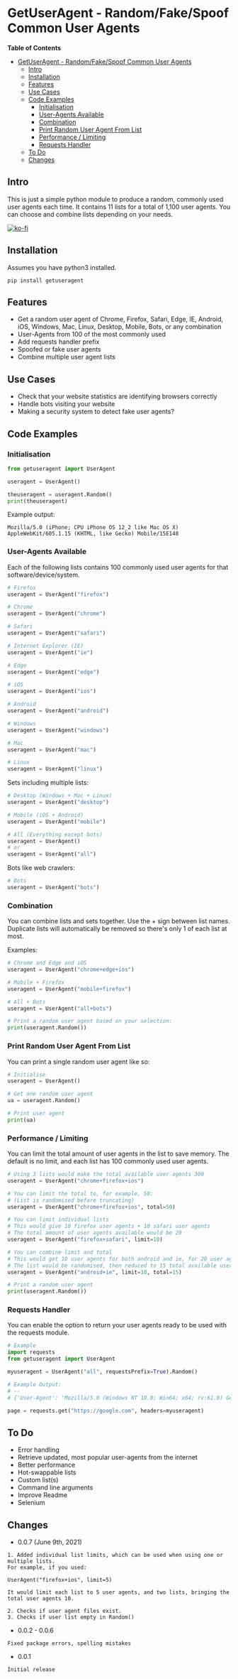 # GetUserAgent - Random/Fake/Spoof Common User Agents

**Table of Contents**
- [GetUserAgent - Random/Fake/Spoof Common User Agents](#getuseragent---randomfakespoof-common-user-agents)
  - [Intro](#intro)
  - [Installation](#installation)
  - [Features](#features)
  - [Use Cases](#use-cases)
  - [Code Examples](#code-examples)
    - [Initialisation](#initialisation)
    - [User-Agents Available](#user-agents-available)
    - [Combination](#combination)
    - [Print Random User Agent From List](#print-random-user-agent-from-list)
    - [Performance / Limiting](#performance--limiting)
    - [Requests Handler](#requests-handler)
  - [To Do](#to-do)
  - [Changes](#changes)
## Intro

This is just a simple python module to produce a random, commonly used user agents each time. It contains 11 lists for a total of 1,100 user agents. You can choose and combine lists depending on your needs.

[![ko-fi](https://ko-fi.com/img/githubbutton_sm.svg)](https://ko-fi.com/V7V84X6JM)

## Installation

Assumes you have python3 installed.

```
pip install getuseragent
```

## Features

- Get a random user agent of Chrome, Firefox, Safari, Edge, IE, Android, iOS, Windows, Mac, Linux, Desktop, Mobile, Bots, or any combination
- User-Agents from 100 of the most commonly used
- Add requests handler prefix
- Spoofed or fake user agents
- Combine multiple user agent lists

## Use Cases

- Check that your website statistics are identifying browsers correctly
- Handle bots visiting your website
- Making a security system to detect fake user agents?

## Code Examples

### Initialisation

```python
from getuseragent import UserAgent

useragent = UserAgent()

theuseragent = useragent.Random()
print(theuseragent)
```

Example output:

```
Mozilla/5.0 (iPhone; CPU iPhone OS 12_2 like Mac OS X) AppleWebKit/605.1.15 (KHTML, like Gecko) Mobile/15E148
```

### User-Agents Available

Each of the following lists contains 100 commonly used user agents for that software/device/system.

```python
# Firefox
useragent = UserAgent("firefox")

# Chrome
useragent = UserAgent("chrome")

# Safari
useragent = UserAgent("safari")

# Internet Explorer (IE)
useragent = UserAgent("ie")

# Edge
useragent = UserAgent("edge")

# iOS
useragent = UserAgent("ios")

# Android
useragent = UserAgent("android")

# Windows
useragent = UserAgent("windows")

# Mac
useragent = UserAgent("mac")

# Linux
useragent = UserAgent("linux")
```

Sets including multiple lists:

```python
# Desktop (Windows + Mac + Linux)
useragent = UserAgent("desktop")

# Mobile (iOS + Android)
useragent = UserAgent("mobile")

# All (Everything except bots)
useragent = UserAgent()
# or
useragent = UserAgent("all")
```

Bots like web crawlers:

```python
# Bots
useragent = UserAgent("bots")
```

### Combination

You can combine lists and sets together. Use the + sign between list names. Duplicate lists will automatically be removed so there's only 1 of each list at most.

Examples:

```python
# Chrome and Edge and iOS
useragent = UserAgent("chrome+edge+ios")

# Mobile + Firefox
useragent = UserAgent("mobile+firefox")

# All + Bots
useragent = UserAgent("all+bots")

# Print a random user agent based on your selection:
print(useragent.Random())
```

### Print Random User Agent From List

You can print a single random user agent like so:

```python
# Initialise
useragent = UserAgent()

# Get one random user agent
ua = useragent.Random()

# Print user agent
print(ua)
```

### Performance / Limiting

You can limit the total amount of user agents in the list to save memory. The default is no limit, and each list has 100 commonly used user agents.

```python
# Using 3 lists would make the total available user agents 300
useragent = UserAgent("chrome+firefox+ios")

# You can limit the total to, for example, 50:
# (List is randomised before truncating)
useragent = UserAgent("chrome+firefox+ios", total=50)

# You can limit individual lists
# This would give 10 firefox user agents + 10 safari user agents
# The total amount of user agents available would be 20
useragent = UserAgent("firefox+safari", limit=10)

# You can combine limit and total
# This would get 10 user agents for both android and ie, for 20 user agents
# The list would be randomised, then reduced to 15 total available user agents
useragent = UserAgent("android+ie", limit=10, total=15)

# Print a random user agent
print(useragent.Random())
```

### Requests Handler

You can enable the option to return your user agents ready to be used with the requests module.

```python
# Example
import requests
from getuseragent import UserAgent

myuseragent = UserAgent("all", requestsPrefix=True).Random()

# Example Output:
# --
# {'User-Agent': 'Mozilla/5.0 (Windows NT 10.0; Win64; x64; rv:61.0) Gecko/20100101 Firefox/61.0'}

page = requests.get("https://google.com", headers=myuseragent)
```

## To Do

- Error handling
- Retrieve updated, most popular user-agents from the internet
- Better performance
- Hot-swappable lists
- Custom list(s)
- Command line arguments
- Improve Readme
- Selenium

## Changes

- 0.0.7 (June 9th, 2021)

```
1. Added individual list limits, which can be used when using one or multiple lists.
For example, if you used:

UserAgent("firefox+ios", limit=5)

It would limit each list to 5 user agents, and two lists, bringing the total user agents 10.

2. Checks if user agent files exist.
3. Checks if user list empty in Random()
```

- 0.0.2 - 0.0.6
  
```
Fixed package errors, spelling mistakes
```

- 0.0.1

```
Initial release
```
